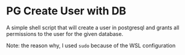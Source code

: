 # PG Create User with DB

A simple shell script that will create a user in postgresql and grants all permissions to the user for the given database.

Note: the reason why, I used `sudo` because of the WSL configuration